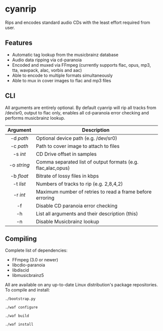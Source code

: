 cyanrip
=======
Rips and encodes standard audio CDs with the least effort required from user.

Features
--------
 * Automatic tag lookup from the musicbrainz database
 * Audio data ripping via cd-paranoia
 * Encoded and muxed via FFmpeg (currently supports flac, opus, mp3, tta, wavpack, alac, vorbis and aac)
 * Able to encode to multiple formats simultaneously
 * Able to mux in cover images to flac and mp3 files

CLI
---

All arguments are entirely optional. By default cyanrip will rip all tracks from /dev/sr0,
output to flac only, enables all cd-paranoia error checking and performs musicbrainz lookup.

|   Argument  | Description                                                  |
|:-----------:|--------------------------------------------------------------|
| -d *path*   | Optional device path (e.g. /dev/sr0)                         |
| -c *path*   | Path to cover image to attach to files                       |
| -s *int*    | CD Drive offset in samples                                   |
| -o *string* | Comma separated list of output formats (e.g. flac,alac,opus) |
| -b *float*  | Bitrate of lossy files in kbps                               |
| -t *list*   | Numbers of tracks to rip (e.g. 2,8,4,2)                      |
| -r *int*    | Maximum number of retries to read a frame before erroring    |
| -f          | Disable CD paranoia error checking                           |
| -h          | List all arguments and their description (this)              |
| -n          | Disable Musicbrainz lookup                                   |


Compiling
---------
Complete list of dependencies:

 * FFmpeg (3.0 or newer)
 * libcdio-paranoia
 * libdiscid
 * libmusicbrainz5

All are available on any up-to-date Linux distribution's package repositories. To compile and install:

`./bootstrap.py`

`./waf configure`

`./waf build`

`./waf install`
